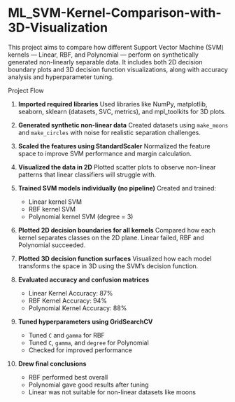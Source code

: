 # ML_SVM-Kernel-Comparison-with-3D-Visualization

This project aims to compare how different Support Vector Machine (SVM) kernels — Linear, RBF, and Polynomial — perform on synthetically generated non-linearly separable data. It includes both 2D decision boundary plots and 3D decision function visualizations, along with accuracy analysis and hyperparameter tuning.




Project Flow 

1. **Imported required libraries**
   Used libraries like NumPy, matplotlib, seaborn, sklearn (datasets, SVC, metrics), and mpl\_toolkits for 3D plots.

2. **Generated synthetic non-linear data**
   Created datasets using `make_moons` and `make_circles` with noise for realistic separation challenges.

3. **Scaled the features using StandardScaler**
   Normalized the feature space to improve SVM performance and margin calculation.

4. **Visualized the data in 2D**
   Plotted scatter plots to observe non-linear patterns that linear classifiers will struggle with.

5. **Trained SVM models individually (no pipeline)**
   Created and trained:

   * Linear kernel SVM
   * RBF kernel SVM
   * Polynomial kernel SVM (degree = 3)

6. **Plotted 2D decision boundaries for all kernels**
   Compared how each kernel separates classes on the 2D plane. Linear failed, RBF and Polynomial succeeded.

7. **Plotted 3D decision function surfaces**
   Visualized how each model transforms the space in 3D using the SVM’s decision function.

8. **Evaluated accuracy and confusion matrices**

   * Linear Kernel Accuracy: 87%
   * RBF Kernel Accuracy: 94%
   * Polynomial Kernel Accuracy: 88%

9. **Tuned hyperparameters using GridSearchCV**

   * Tuned `C` and `gamma` for RBF
   * Tuned `C`, `gamma`, and `degree` for Polynomial
   * Checked for improved performance

10. **Drew final conclusions**

    * RBF performed best overall
    * Polynomial gave good results after tuning
    * Linear was not suitable for non-linear datasets like moons



